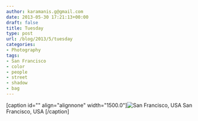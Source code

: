 ```yaml
---
author: karamanis.g@gmail.com
date: 2013-05-30 17:21:13+00:00
draft: false
title: Tuesday
type: post
url: /blog/2013/5/tuesday
categories:
- Photography
tags:
- San Francisco
- color
- people
- street
- shadow
- bag
---
```


[caption id="" align="alignnone" width="1500.0"]![ San Francisco, USA ](/images/2013-05-30-20135tuesday/20130522-R0010264.jpg)
 San Francisco, USA [/caption]
